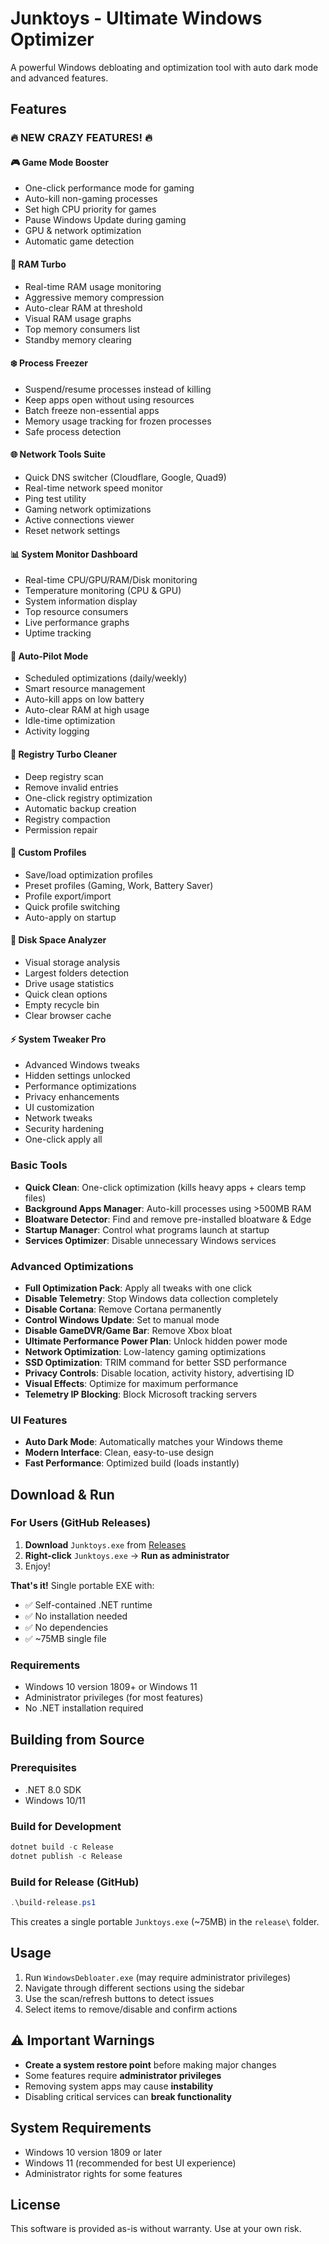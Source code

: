 #  Junktoys - Ultimate Windows Optimizer

A powerful Windows debloating and optimization tool with auto dark mode and advanced features.

## Features

### 🔥 NEW CRAZY FEATURES! 🔥

#### 🎮 Game Mode Booster
- One-click performance mode for gaming
- Auto-kill non-gaming processes
- Set high CPU priority for games
- Pause Windows Update during gaming
- GPU & network optimization
- Automatic game detection

#### 💾 RAM Turbo
- Real-time RAM usage monitoring
- Aggressive memory compression
- Auto-clear RAM at threshold
- Visual RAM usage graphs
- Top memory consumers list
- Standby memory clearing

#### ❄️ Process Freezer
- Suspend/resume processes instead of killing
- Keep apps open without using resources
- Batch freeze non-essential apps
- Memory usage tracking for frozen processes
- Safe process detection

#### 🌐 Network Tools Suite
- Quick DNS switcher (Cloudflare, Google, Quad9)
- Real-time network speed monitor
- Ping test utility
- Gaming network optimizations
- Active connections viewer
- Reset network settings

#### 📊 System Monitor Dashboard
- Real-time CPU/GPU/RAM/Disk monitoring
- Temperature monitoring (CPU & GPU)
- System information display
- Top resource consumers
- Live performance graphs
- Uptime tracking

#### 🤖 Auto-Pilot Mode
- Scheduled optimizations (daily/weekly)
- Smart resource management
- Auto-kill apps on low battery
- Auto-clear RAM at high usage
- Idle-time optimization
- Activity logging

#### 🧹 Registry Turbo Cleaner
- Deep registry scan
- Remove invalid entries
- One-click registry optimization
- Automatic backup creation
- Registry compaction
- Permission repair

#### 💼 Custom Profiles
- Save/load optimization profiles
- Preset profiles (Gaming, Work, Battery Saver)
- Profile export/import
- Quick profile switching
- Auto-apply on startup

#### 📁 Disk Space Analyzer
- Visual storage analysis
- Largest folders detection
- Drive usage statistics
- Quick clean options
- Empty recycle bin
- Clear browser cache

#### ⚡ System Tweaker Pro
- Advanced Windows tweaks
- Hidden settings unlocked
- Performance optimizations
- Privacy enhancements
- UI customization
- Network tweaks
- Security hardening
- One-click apply all

### Basic Tools
- **Quick Clean**: One-click optimization (kills heavy apps + clears temp files)
- **Background Apps Manager**: Auto-kill processes using >500MB RAM
- **Bloatware Detector**: Find and remove pre-installed bloatware & Edge
- **Startup Manager**: Control what programs launch at startup
- **Services Optimizer**: Disable unnecessary Windows services

### Advanced Optimizations
- **Full Optimization Pack**: Apply all tweaks with one click
- **Disable Telemetry**: Stop Windows data collection completely
- **Disable Cortana**: Remove Cortana permanently
- **Control Windows Update**: Set to manual mode
- **Disable GameDVR/Game Bar**: Remove Xbox bloat
- **Ultimate Performance Power Plan**: Unlock hidden power mode
- **Network Optimization**: Low-latency gaming optimizations
- **SSD Optimization**: TRIM command for better SSD performance
- **Privacy Controls**: Disable location, activity history, advertising ID
- **Visual Effects**: Optimize for maximum performance
- **Telemetry IP Blocking**: Block Microsoft tracking servers

### UI Features
- **Auto Dark Mode**: Automatically matches your Windows theme
- **Modern Interface**: Clean, easy-to-use design
- **Fast Performance**: Optimized build (loads instantly)

## Download & Run

### For Users (GitHub Releases)

1. **Download** `Junktoys.exe` from [Releases](https://github.com/goenvim/junktoys/releases)
2. **Right-click** `Junktoys.exe` → **Run as administrator**
3. Enjoy!

**That's it!** Single portable EXE with:
- ✅ Self-contained .NET runtime
- ✅ No installation needed
- ✅ No dependencies
- ✅ ~75MB single file

### Requirements
- Windows 10 version 1809+ or Windows 11
- Administrator privileges (for most features)
- No .NET installation required

## Building from Source

### Prerequisites
- .NET 8.0 SDK
- Windows 10/11

### Build for Development
```powershell
dotnet build -c Release
dotnet publish -c Release
```

### Build for Release (GitHub)
```powershell
.\build-release.ps1
```

This creates a single portable `Junktoys.exe` (~75MB) in the `release\` folder.

## Usage

1. Run `WindowsDebloater.exe` (may require administrator privileges)
2. Navigate through different sections using the sidebar
3. Use the scan/refresh buttons to detect issues
4. Select items to remove/disable and confirm actions

## ⚠️ Important Warnings

- **Create a system restore point** before making major changes
- Some features require **administrator privileges**
- Removing system apps may cause **instability**
- Disabling critical services can **break functionality**

## System Requirements

- Windows 10 version 1809 or later
- Windows 11 (recommended for best UI experience)
- Administrator rights for some features

## License

This software is provided as-is without warranty. Use at your own risk.
